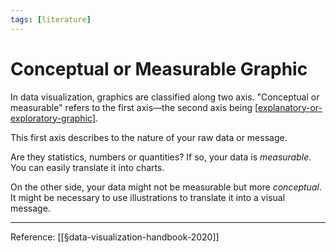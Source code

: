 ```yaml
---
tags: [literature]
---
```


# Conceptual or Measurable Graphic

In data visualization, graphics are classified along two axis. "Conceptual or measurable" refers to the first axis—the second axis being [[explanatory-or-exploratory-graphic]].

This first axis describes to the nature of your raw data or message. 

Are they statistics, numbers or quantities? If so, your data is *measurable*. You can  easily translate it into charts.

On the other side, your data might not be measurable but more *conceptual*. It might  be necessary to use illustrations to translate it into a visual message.

---
Reference: [[§data-visualization-handbook-2020]]

[//begin]: # "Autogenerated link references for markdown compatibility"
[explanatory-or-exploratory-graphic]: explanatory-or-exploratory-graphic "Explanatory or Exploratory Graphic"
[//end]: # "Autogenerated link references"